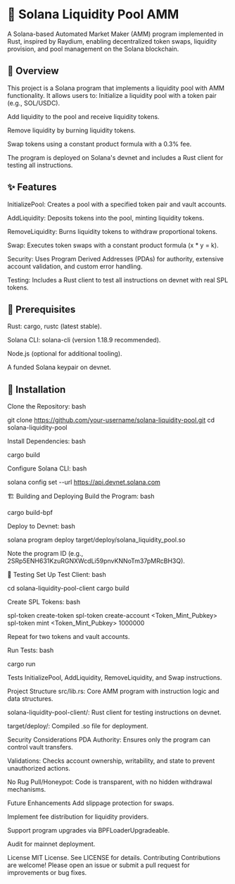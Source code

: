 # 🌊 Solana Liquidity Pool AMM
A Solana-based Automated Market Maker (AMM) program implemented in Rust, inspired by Raydium, enabling decentralized token swaps, liquidity provision, and pool management on the Solana blockchain.

## 📖 Overview
This project is a Solana program that implements a liquidity pool with AMM functionality. It allows users to:
Initialize a liquidity pool with a token pair (e.g., SOL/USDC).

Add liquidity to the pool and receive liquidity tokens.

Remove liquidity by burning liquidity tokens.

Swap tokens using a constant product formula with a 0.3% fee.

The program is deployed on Solana's devnet and includes a Rust client for testing all instructions.

## ✨ Features
InitializePool: Creates a pool with a specified token pair and vault accounts.

AddLiquidity: Deposits tokens into the pool, minting liquidity tokens.

RemoveLiquidity: Burns liquidity tokens to withdraw proportional tokens.

Swap: Executes token swaps with a constant product formula (x * y = k).

Security: Uses Program Derived Addresses (PDAs) for authority, extensive account validation, and custom error handling.

Testing: Includes a Rust client to test all instructions on devnet with real SPL tokens.

## 🔧 Prerequisites
Rust: cargo, rustc (latest stable).

Solana CLI: solana-cli (version 1.18.9 recommended).

Node.js (optional for additional tooling).

A funded Solana keypair on devnet.

## 🚀 Installation
Clone the Repository:
bash

git clone https://github.com/your-username/solana-liquidity-pool.git
cd solana-liquidity-pool

Install Dependencies:
bash

cargo build

Configure Solana CLI:
bash

solana config set --url https://api.devnet.solana.com

🏗️ Building and Deploying
Build the Program:
bash

cargo build-bpf

Deploy to Devnet:
bash

solana program deploy target/deploy/solana_liquidity_pool.so

Note the program ID (e.g., 2SRp5ENH631KzuRGNXWcdLi59pnvKNNoTm37pMRcBH3Q).

🧪 Testing
Set Up Test Client:
bash

cd solana-liquidity-pool-client
cargo build

Create SPL Tokens:
bash

spl-token create-token
spl-token create-account <Token_Mint_Pubkey>
spl-token mint <Token_Mint_Pubkey> 1000000

Repeat for two tokens and vault accounts.

Run Tests:
bash

cargo run

Tests InitializePool, AddLiquidity, RemoveLiquidity, and Swap instructions.

Project Structure
src/lib.rs: Core AMM program with instruction logic and data structures.

solana-liquidity-pool-client/: Rust client for testing instructions on devnet.

target/deploy/: Compiled .so file for deployment.

Security Considerations
PDA Authority: Ensures only the program can control vault transfers.

Validations: Checks account ownership, writability, and state to prevent unauthorized actions.

No Rug Pull/Honeypot: Code is transparent, with no hidden withdrawal mechanisms.

Future Enhancements
Add slippage protection for swaps.

Implement fee distribution for liquidity providers.

Support program upgrades via BPFLoaderUpgradeable.

Audit for mainnet deployment.

License
MIT License. See LICENSE for details.
Contributing
Contributions are welcome! Please open an issue or submit a pull request for improvements or bug fixes.
